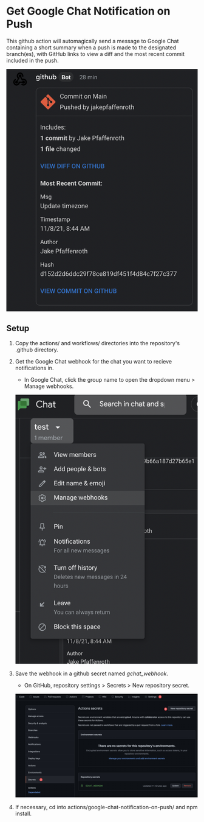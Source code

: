# Get Google Chat Notification on Push

This github action will automagically send a message to Google Chat containing a short summary when a push is made to the designated branch(es), with GitHub links to view a diff and the most recent commit included in the push.

![Example of msg](example-msg.png)

## Setup

1. Copy the actions/ and workflows/ directories into the repository's .github directory.
2. Get the Google Chat webhook for the chat you want to recieve notifications in.
    - In Google Chat, click the group name to open the dropdown menu > Manage webhooks.

    ![Mange chat webhooks](manage-webhooks.png)

3. Save the webhook in a github secret named *gchat_webhook*.
    - On GitHub, repository settings > Secrets > New repository secret.

    ![Add GitHub secret](add-secret.jpg)

4. If necessary, cd into actions/google-chat-notification-on-push/ and npm install.
